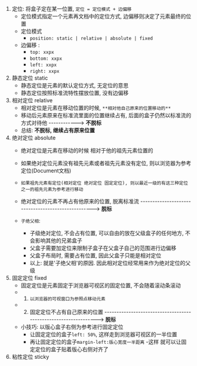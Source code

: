 1. 定位: 将盒子定在某一位置,   `定位 = 定位模式 + 边偏移`
    - 定位模式指定一个元素再文档中的定位方式, 边偏移则决定了元素最终的位置
    - 定位模式
        - `position: static | relative | absolute | fixed`
    - 边偏移 : 
        - `top: xxpx`
        - `bottom: xxpx`
        - `left: xxpx`
        - `right: xxpx`
2. 静态定位 static
    - 静态定位是元素的默认定位方式, 无定位的意思
    - 静态定位按照标准流特性摆放位置, 没有边偏移
3. 相对定位 relative
    - 相对定位是元素在移动位置的时候, `**相对他自己原来的位置移动的**`
    - 移动后元素原来在标准流里面的位置继续占有, 后面的盒子仍然以标准流的方式对待他 ------------> **不脱标**
    - 总结: **不脱标, 继续占有原来位置**
4. 绝对定位 absolute
    - 绝对定位是元素在移动的时候 相对于他的祖先元素位置的
    - 如果绝对定位元素没有祖先元素或者祖先元素没有定位, 则以浏览器为参考定位(Document文档)
    - `如果祖先元素有定位(相对定位 绝对定位 固定定位), 则以最近一级的有这三种定位之一的祖先元素为参考进行移动`
    - 绝对定位的元素不再占有他原来的位置,  脱离标准流 ---------------------------------------------------> **脱标**

    - `子绝父相`:
        - 子级绝对定位, 不会占有位置, 可以自由的放在父级盒子的任何地方, 不会影响其他的兄弟盒子
        - 父盒子需要加定位来限制子盒子在父盒子自己的范围进行边偏移
        - 父盒子布局时, 需要占有位置, 因此父盒子只能是相对定位
        - 以上: 就是'子绝父相'的原因. 因此相对定位经常用来作为绝对定位的父级
5. 固定定位 fixed
    - 固定定位是元素固定于浏览器可视区的固定位置, 不会随着滚动条滚动
    - 1. `以浏览器的可视窗口为参照点移动元素`
    - 2. 固定定位不占有自己原来的位置 ----------------------------------------------------------------> **脱标**
    - 小技巧: 以版心盒子右侧为参考进行固定定位
        - 让固定定位的盒子`left: 50%`,  这样走到浏览器可视区的一半位置
        - 再让固定定位的盒子`margin-left:版心宽度一半距离`
        -这样 就可以让固定定位的盒子贴着版心右侧对齐了
6. 粘性定位 sticky
    
